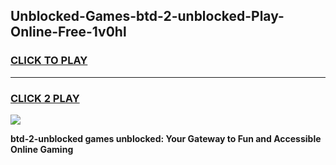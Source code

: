 
## Unblocked-Games-btd-2-unblocked-Play-Online-Free-1v0hl
<h3>
<a href="https://premium76.site?title=btd-2-unblocked&ref=26A">CLICK TO PLAY</a></h3>
<hr>

<h3>
<a href="https://premium76.site?title=btd-2-unblocked&ref=26A">CLICK 2 PLAY</a>
  
</h3>

<a href="https://premium76.site?title=btd-2-unblocked&ref=26A"><img src="https://clearcache.store/games.png"></a>


**btd-2-unblocked games unblocked: Your Gateway to Fun and Accessible Online Gaming**

